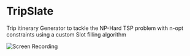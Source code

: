 # TripSlate
Trip itinerary Generator to tackle the NP-Hard TSP problem with n-opt constraints using a custom Slot filling algorithm

![Screen Recording](https://media.giphy.com/media/vFKqnCdLPNOKc/giphy.gif)
